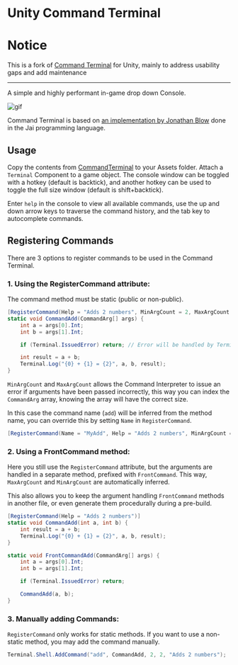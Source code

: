 Unity Command Terminal
======================

# Notice

This is a fork of [Command Terminal](https://github.com/stillwwater/command_terminal) for Unity, mainly to address usability gaps and add maintenance

---

A simple and highly performant in-game drop down Console.

![gif](./demo.gif)

Command Terminal is based on [an implementation by Jonathan Blow](https://youtu.be/N2UdveBwWY4) done in the Jai programming language.

## Usage

Copy the contents from [CommandTerminal](./CommandTerminal) to your Assets folder. Attach a `Terminal` Component to a game object. The console window can be toggled with a hotkey (default is backtick), and another hotkey can be used to toggle the full size window (default is shift+backtick).

Enter `help` in the console to view all available commands, use the up and down arrow keys to traverse the command history, and the tab key to autocomplete commands.

## Registering Commands

There are 3 options to register commands to be used in the Command Terminal.

### 1. Using the RegisterCommand attribute:

The command method must be static (public or non-public).

```csharp
[RegisterCommand(Help = "Adds 2 numbers", MinArgCount = 2, MaxArgCount = 2)]
static void CommandAdd(CommandArg[] args) {
    int a = args[0].Int;
    int b = args[1].Int;

    if (Terminal.IssuedError) return; // Error will be handled by Terminal

    int result = a + b;
    Terminal.Log("{0} + {1} = {2}", a, b, result);
}
```
`MinArgCount` and `MaxArgCount` allows the Command Interpreter to issue an error if arguments have been passed incorrectly, this way you can index the `CommandArg` array, knowing the array will have the correct size.

In this case the command name (`add`) will be inferred from the method name, you can override this by setting `Name` in `RegisterCommand`.

```csharp
[RegisterCommand(Name = "MyAdd", Help = "Adds 2 numbers", MinArgCount = 2, MaxArgCount = 2)]
```

### 2. Using a FrontCommand method:

Here you still use the `RegisterCommand` attribute, but the arguments are handled in a separate method, prefixed with `FrontCommand`. This way, `MaxArgCount` and `MinArgCount` are automatically inferred.

This also allows you to keep the argument handling `FrontCommand` methods in another file, or even generate them procedurally during a pre-build.

```csharp
[RegisterCommand(Help = "Adds 2 numbers")]
static void CommandAdd(int a, int b) {
    int result = a + b;
    Terminal.Log("{0} + {1} = {2}", a, b, result);
}

static void FrontCommandAdd(CommandArg[] args) {
    int a = args[0].Int;
    int b = args[1].Int;

    if (Terminal.IssuedError) return;

    CommandAdd(a, b);
}
```

### 3. Manually adding Commands:

`RegisterCommand` only works for static methods. If you want to use a non-static method, you may add the command manually.

```csharp
Terminal.Shell.AddCommand("add", CommandAdd, 2, 2, "Adds 2 numbers");
```
